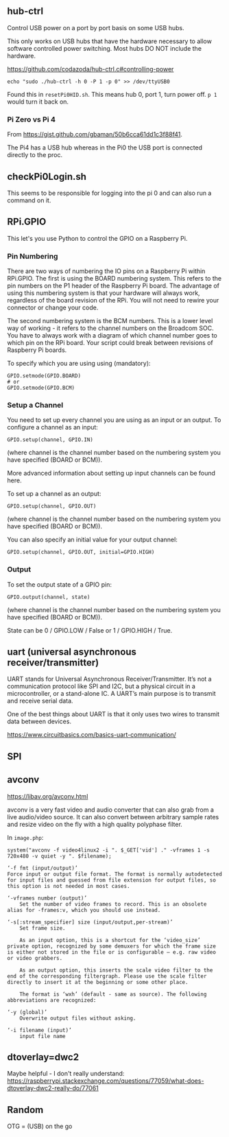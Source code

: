 ## hub-ctrl

Control USB power on a port by port basis on some USB hubs.

This only works on USB hubs that have the hardware necessary to allow software controlled power switching. Most hubs DO NOT include the hardware.

https://github.com/codazoda/hub-ctrl.c#controlling-power

    echo "sudo ./hub-ctrl -h 0 -P 1 -p 0" >> /dev/ttyUSB0

Found this in `resetPi0HID.sh`. This means hub 0, port 1, turn power off. `p 1` would turn it back on.

### Pi Zero vs Pi 4

From https://gist.github.com/gbaman/50b6cca61dd1c3f88f41. 

The Pi4 has a USB hub whereas in the Pi0 the USB port is connected directly to the proc.

## checkPi0Login.sh

This seems to be responsible for logging into the pi 0 and can also run a command on it.

## RPi.GPIO

This let's you use Python to control the GPIO on a Raspberry Pi.

### Pin Numbering

There are two ways of numbering the IO pins on a Raspberry Pi within RPi.GPIO. The first is using the BOARD numbering system. This refers to the pin numbers on the P1 header of the Raspberry Pi board. The advantage of using this numbering system is that your hardware will always work, regardless of the board revision of the RPi. You will not need to rewire your connector or change your code.

The second numbering system is the BCM numbers. This is a lower level way of working - it refers to the channel numbers on the Broadcom SOC. You have to always work with a diagram of which channel number goes to which pin on the RPi board. Your script could break between revisions of Raspberry Pi boards.

To specify which you are using using (mandatory):

    GPIO.setmode(GPIO.BOARD)
    # or
    GPIO.setmode(GPIO.BCM)

### Setup a Channel

You need to set up every channel you are using as an input or an output. To configure a channel as an input:

    GPIO.setup(channel, GPIO.IN)

(where channel is the channel number based on the numbering system you have specified (BOARD or BCM)).

More advanced information about setting up input channels can be found here.

To set up a channel as an output:

    GPIO.setup(channel, GPIO.OUT)

(where channel is the channel number based on the numbering system you have specified (BOARD or BCM)).

You can also specify an initial value for your output channel:

    GPIO.setup(channel, GPIO.OUT, initial=GPIO.HIGH)

### Output

To set the output state of a GPIO pin:

    GPIO.output(channel, state)

(where channel is the channel number based on the numbering system you have specified (BOARD or BCM)).

State can be 0 / GPIO.LOW / False or 1 / GPIO.HIGH / True.

## uart (universal asynchronous receiver/transmitter)

UART stands for Universal Asynchronous Receiver/Transmitter. It’s not a communication protocol like SPI and I2C, but a physical circuit in a microcontroller, or a stand-alone IC. A UART’s main purpose is to transmit and receive serial data.

One of the best things about UART is that it only uses two wires to transmit data between devices. 

https://www.circuitbasics.com/basics-uart-communication/

## SPI




## avconv

https://libav.org/avconv.html

avconv is a very fast video and audio converter that can also grab from a live audio/video source. It can also convert between arbitrary sample rates and resize video on the fly with a high quality polyphase filter.

In `image.php`:

    system("avconv -f video4linux2 -i ". $_GET['vid'] ." -vframes 1 -s 720x480 -v quiet -y ". $filename);

    ‘-f fmt (input/output)’
    Force input or output file format. The format is normally autodetected for input files and guessed from file extension for output files, so this option is not needed in most cases.

    ‘-vframes number (output)’
        Set the number of video frames to record. This is an obsolete alias for -frames:v, which you should use instead.

    ‘-s[:stream_specifier] size (input/output,per-stream)’
        Set frame size.

        As an input option, this is a shortcut for the ‘video_size’ private option, recognized by some demuxers for which the frame size is either not stored in the file or is configurable – e.g. raw video or video grabbers.

        As an output option, this inserts the scale video filter to the end of the corresponding filtergraph. Please use the scale filter directly to insert it at the beginning or some other place.

        The format is ‘wxh’ (default - same as source). The following abbreviations are recognized:

    ‘-y (global)’
        Overwrite output files without asking.

    ‘-i filename (input)’
        input file name

## dtoverlay=dwc2

Maybe helpful - I don't really understand: https://raspberrypi.stackexchange.com/questions/77059/what-does-dtoverlay-dwc2-really-do/77061

## Random

OTG = (USB) on the go